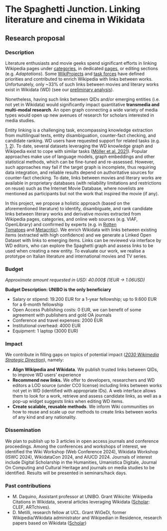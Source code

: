 # The Spaghetti Junction. Linking literature and cinema in Wikidata

## Research proposal

### Description

Literature enthusiasts and movie geeks spend significant efforts in linking Wikipedia pages under [categories](https://en.wikipedia.org/wiki/Category:Lists_of_films_based_on_books), in dedicated [pages](https://en.wikipedia.org/wiki/List_of_films_based_on_film_books), or editing sections (e.g. *Adaptations*). Some [WikiProjects](https://en.wikipedia.org/wiki/Wikipedia:WikiProject_Film/Films_based_on_books/Worklist) and [task forces](https://wiki.alquds.edu/?query=Wikipedia:WikiProject_Film) have defined priorities and contributed to enrich Wikipedia with links between works. Unfortunately, only ~33% of such links between movies and literary works exist in Wikidata (WD) (see our [preliminary analysis](https://github.com/tommasobattisti/TheSpaghettiJunction.git)). 

Nonetheless, having such links between QIDs and/or emerging entities (i.e. not yet in Wikidata) would significantly impact quantitative **transmedia and multi-modal research**. An open graph connecting a wide variety of media types would open up new avenues of research for scholars interested in media studies.

Entity linking is a challenging task, encompassing knowledge extraction from multilingual texts, entity disambiguation, counter-fact checking, and candidate ranking. WD users have requested support for related tasks (e.g. [1](https://meta.wikimedia.org/wiki/Community_Wishlist_Survey_2022/Wikidata/Import_references_from_wikipedia), [2](https://meta.wikimedia.org/wiki/Community_Wishlist_Survey_2021/Bots_and_gadgets/Importing_data_from_IMDb)). To date, several datasets leveraging the WD knowledge graph and Wikipedia exist to cope with similar tasks ([Möller et al. 2021](https://arxiv.org/pdf/2112.01989.pdf)). Popular approaches make use of language models, graph embeddings and other statistical methods, which can be fine-tuned and re-assessed. However, such approaches may fail if the target graph is incomplete, thus requiring data integration, and reliable results depend on authoritative sources for counter-fact checking. To date, links between movies and literary works are available in proprietary databases (with reliability limitations and restrictions on reuse) such as the Internet Movie Database, where novelists are mentioned as participants but not the work that inspired the movie (if any).

In this project, we propose a holistic approach (based on the aforementioned literature) to identify, disambiguate, and rank candidate links between literary works and derivative movies extracted from Wikipedia pages, categories, and online web sources (e.g. VIAF, OpenLibrary) and confirmed by experts (e.g. in [Rotten Tomatoes](https://en.wikipedia.org/wiki/Rotten_Tomatoes) and [Metacritic](https://en.wikipedia.org/wiki/Metacritic)). We enrich Wikidata with links between existing items (extracted with high confidence) and we generate a Linked Open Dataset with links to emerging items. Links can be reviewed via interface by WD editors, who can explore the Spaghetti graph and assess links to be used when creating a new entity. To evaluate our work, we realise a prototype on Italian literature and international movies and TV series.

### Budget

*Approximate amount requested in USD: 40.000$ (1EUR → 1.06USD)*

**Budget Description:  UNIBO is the only beneficiary**

- Salary or stipend: 19.200 EUR for a 1-year fellowship; up to 9.600 EUR for a 6-month fellowship
- Open Access Publishing costs: 0 EUR, we can benefit of some agreement with publishers and gold OA journals
- Conference and travel expenses: 2000 EUR
- Institutional overhead: 4000 EUR
- Equipment: 1 laptop (3000 EUR)

### Impact

We contribute in filling gaps on topics of potential impact (*[2030 Wikimedia Strategic Direction](https://meta.wikimedia.org/wiki/Strategy/Wikimedia_movement/2018-20/Recommendations)*), namely:

- **Align Wikipedia and Wikidata**. We publish trusted links between QIDs, to improve WD users’ experience
- **Recommend new links.** We offer to developers, researchers and WD editors a LOD source (under CC0 license) including links between works not yet in WD (identified with appropriate IDs). A web interface allows them to look for a work, retrieve and assess candidate links, as well as a pop-up widget suggests links when editing WD items.
- **Create scalable, reusable methods**. We inform Wiki communities on how to reuse and scale up our methods to create links between works of any kind and any nationality.

### Dissemination

We plan to publish up to 3 articles in open access journals and conference proceedings. Among the conferences and workshops of interest, we identified the Wiki Workshop (Web Conference 2024), Wikidata Workshop (ISWC 2024), WikidataCon 2024, and AIUCD 2024. Journals of interest include Digital Scholarship in the Humanities, Umanistica Digitale, Journal On Computing and Cultural Heritage and journals on media studies to be identified. Results will be presented in seminars/hack days.

### Past contributions

- M. Daquino, Assistant professor at UNIBO. Grant Wikicite: Wikipedia Citations in Wikidata, several articles leveraging Wikidata ([Scholar](https://scholar.google.it/citations?user=HomzePYAAAAJ&hl=it): CLEF, ARTchives).
- D. Metilli, research fellow at UCL. Grant WiGeDi, former Wikipedia/Wikidata administrator and Wikipedian in Residence, research papers based on Wikidata ([Scholar](https://scholar.google.com/citations?user=SFvyNLIAAAAJ&hl=en&oi=ao))


